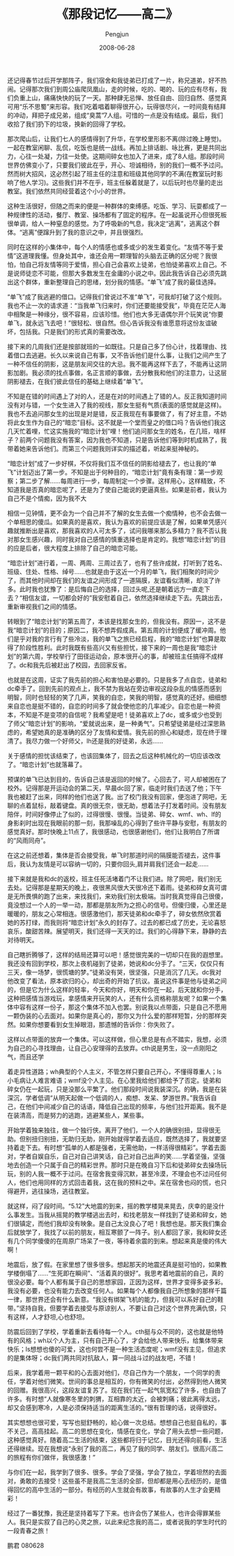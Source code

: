 ﻿---
layout: post
title: '《那段记忆——高二》'
date: 2008-06-28
author: Pengjun
tags: 所感所思
---

还记得春节过后开学那阵子，我们宿舍和我徒弟已打成了一片，称兄道弟，好不热闹。记得那次我们到周公庙爬凤凰山，走的时候，吃的、喝的、玩的应有尽有，我们负重上山，痛痛快快的玩了一天。那种肆无忌惮、放任自由、回归自然、感觉真可用“乐不思蜀”来形容。我们吃着唱着聊得很开心，玩得很尽兴，一时间竟有结拜的冲动，拜把子成兄弟，组成“臭蒿”7人组。可惜的一点是没有结成。最后，我们收拾了我们扔下的垃圾，换新的回得了学校。

那次爬山后，让我们七人的感情得到了升华，在学校里形影不离(除过晚上睡觉)。一起在教室闲聊、乱侃，吃饭也是统一战线。再加上排话剧、咏比赛，更是共同出力，心往一处凝，力往一处使。这期间碎女也加入了进来，成了8人组。那段时间世界仿佛变小了，只要我们彼此在乎，开心、坦诚相待，别的我们一概不予过问。然而树大招风，这必然引起了班主任的注意和班级其他同学的不满(在教室玩时影响了他人学习)。这些我们并不在乎，班主任躲着就是了，以后玩时也尽量的走出教室。我们依然共同经营着这个小小的世界。

这种生活很好，但随之而来的便是一种群体的束缚感。吃饭、学习、玩耍都成了一种规律性的活动，餐厅、教室、操场都有了固定的程序。在一起虽说开心但很死板很单调，给人一种窒息的感觉。为了呼吸新的气息，我决定“逃离”，逃离这个群体。“逃离”便蹿升到了我的意识之中，并且很强烈。

同时在这样的小集体中，每个人的情感也或多或少的发生着变化。“友情不等于爱情”这道理我懂。但身处其中，谁还会用一颗理智的头脑去正确的区分呢？我很怕，怕自己将友情等同于爱情，担心自己会喜欢上徒弟，也怕徒弟喜欢上自己。不是说师徒恋不可能，但那大多数发生在金庸的小说之中。因此我告诉自己必须先跳出这个群体，重新整理自己的思绪，划分我的情感。“单飞”成了我的最佳选择。

“单飞”成了我逃避的借口。记得我们曾说过不准“单飞”，可我却打破了这个规则。我也不止一次的请求道：“当我单飞归来时，你们还要能接受我”，毕竟在茫茫人海中相聚是一种缘分，很不容易，应该珍惜。他们也大多无语偶尔开个玩笑说“你要单飞，就永远飞去吧！”很轻松、很自然。但心告诉我没有谁愿意将这份友谊破坏，包括我。只是我们的形式真的需要改改。

接下来的几周我们还是按部就班的一如既往。只是自己多了份心计，找着理由、找着借口去逃避。长久以来说自己有事，又不告诉他们是什么事，让我们之间产生了一种不信任的阴影，这是朋友间交往的大忌。我不能再这样下去了，不能再让这阴影加剧。我必须的找点事做，名正言顺的事做，去分散我和他们的注意力，让这层阴影褪去，在我们彼此信任的基础上继续着“单飞”。

不知是在错的时间遇上了对的人，还是在对的时间遇上了错的人。反正我知道时间没有对与错，一个女生进入了我的视线，那女生挺有气质(表面的感觉就是这样)。我也不去追问那女生的出现是对是错，反正我现在有事要做了，有了好主意，不妨将此女生作为自己的“暗恋”目标。这不就是一个堂而皇之的借口吗？告诉他们我这几天忙着哩，忙这实施我的“暗恋计划”哩！他们追问那女生的姓名，在几班，啥样子？前两个问题我没有答案，因为我也不知道，只是告诉他们等到时机成熟了，我带着她来告诉他们。而第三个问题我则详实的描述着，听起来挺神秘的。

“暗恋计划”成了一步好棋，不仅将我们互不信任的阴影给褪去了，也让我的“单飞”计划迈出了第一步。不知是出于何种目的，“暗恋计划”竟有条有理：第一步观察；第二步了解……每周进行一步，每周制定一个步骤。这样用心，这样精致，不知道我是否真的暗恋呢了，还是为了使自己能说的更逼真些。如果是前者，我认为自己不是个情痴，因为我不大

相信一见钟情，更不会为一个自己并不了解的女生去做一个痴情种，也不会去做一个单相思的傻瓜。如果真的是喜欢，我认为喜欢的前提应该是了解，如果单凭感兴趣就推断出是喜欢，那我喜欢的人可太多了，试问我哪来那么多精力？我不否认我对那女生感兴趣，同时我对自己感情的慎重选择也是肯定的。我想“暗恋计划”的目的应是后者，很大程度上排除了自己的暗恋可能。

“暗恋计划”进行着，一周、两周、三周过去了，也有了些许成就，打听到了姓名、班级、住处、性格、绰号……也就是由于这近一个月的单飞，我们相聚的时间少了，而其他时间却在我们的友谊之间形成了一道隔膜，友谊看似清晰，却淡了许多。此时我也犹豫了：是后悔自己的选择，回过头呢,还是朝着远方一直走下去？“相信友谊，一切都会好的”我安慰着自己，依然选择继续走下去。先跳出去，重新审视我们之间的情感。

转眼到了“暗恋计划”的第五周了，本该是找那女生的，但我没有。原因一，这不是我“暗恋计划”的目的；原因二，我不想弄假成真。第五周的计划便成了缓冲周。他们是乎对我的言行有了些冷淡，我的单飞之旅已经启程，我的“暗恋计划”也算是取得了阶段性胜利。此时我既有些高兴又有些担忧，接下来的一周也是我“暗恋计划”的第六周，学校举行了田径运动会，原本很开心的事，却被班主任搞得不成样了。dc和我先后被赶出了校园，去回家反省。

也就是在这周，证实了我先前的担心和害怕是必要的。只是我多了点自恋，徒弟和dc牵手了。回到先前的观点上，我不禁为我站在旁边审视这段杂乱的情感而感到明智，同时也轻轻的笑了几声，笑我的自恋，笑我的明智，感觉真的还好。细细想来自恋也是挺不错的，自恋的时间多了就会使他恋的几率减少。自恋也是一种资本，不知是不是变项的自信呢？我希望是吧！徒弟喜欢上了dc，或多或少也受到了师父“暗恋计划”的影响，“爱就说出来，是一种勇气”。只希望徒弟是经过深思熟虑的，希望她真的是准确的区分了友情和爱情。我先前的担心和疑虑，现在终于理清了。我尽力做一个好师父，lh还是我的好徒弟，永远……

关于感情的担忧该结束了，也该回集体了，回去之后这种机械化的一切应该改改了。“暗恋计划”也就落幕了。

预谋的单飞已达到目的，告诉自己该是返回的时候了。心回去了，可人却被困在了校外。记得那是开运动会的第二天，早晨dc回了家，临走时我们去送了他；下午我也被赶了出来，同样的他们也送了我。出了校门我没有回家，便泡进了网吧，无聊的点着鼠标，敲着键盘。真的很无奈，很无助，想着法子打发着时间。没有朋友陪伴，时间好像停止了似的，过得很慢、很慢。当徒弟、碎女、wmf、wh、lf的身影刹时出现在我眼前的那一刻，我那噪乱的心得到了些许平静与安慰，有朋友的感觉真好。那时快晚上11点了，我很感动，也很感谢他们，他们让我明白了所谓的“风雨同舟”。

在这之前还想着，集体是否会接受我，单飞时那道时间的隔膜能否褪去，这件事后，我认为友情是可以容纳一切的，只要你回头,肩并肩我们还会一起走……

接下来就是我和dc的返校，班主任死活堵着门不让我们进。除了网吧，我们别无去处。记得那是星期天的晚上，夜很黑风很大天很冷还下着雨。徒弟和碎女真可谓是无所畏惧的跑了出来，来找我们，来劝我们别太极端。当时我真觉得自己很傻，竟没想过一个人的一举一动，那都是朋友所为之担心的信号。但傻归傻，心里还是暖暖的，朋友之心常相连。很感激他们，那天徒弟和dc牵手了，碎女依然欣赏着她的苏打绿，而我则将“暗恋计划”永久的封存了。过去的都已成了历史，无论喜怒哀乐，酸甜苦辣。展望明天，我们还得一天天的过。我们的心得静下来，静静的去对待明天。

自己瞎折腾够了，这样的结局还算可以吧！感觉很完美的一切却只在我的遐想里。我还没有回到学校，那次上夜机碰到了徒弟，她说和dc分手了。“三天，仅仅只有三天，像一场梦，很慌塘的梦。”徒弟没有哭，很坚强，只是消沉了几天。dc我对他改变了看法，原本欲归的心，却出奇的开始了抗议。虽说这件事是他与徒弟之间的，但是它为什么这样的轻率，今天和你好，明天和你在一起，后天就和你分手，这种把感情当游戏玩，拿感情来开玩笑的人，还有什么资格称朋友呢？如果一个集体中容有这样一份子，那这个集体不加入也罢。别说我以点带面，只是自己不愿用一颗伪装的心去面对。如果你是真心的，那你又为什么爱的那样短暂，分的那样突然。如果你想要看到女生掉眼泪，那遗憾的告诉你：你失败了。

这样以点带面的放弃一个集体。可以这样做，但心里总是有点不踏实，我想，必须为自己的心寻找理由，让自己心安理得的去放弃。cth说是男生，没一点刚阳之气，而且还学

着走异性道路；wh典型的个人主义，不管怎样只要自己开心，不懂得尊重人；ls小毛病让人难言难语；wmf没个人主见。在心里我给他们都给予了否定。徒弟和碎女仍在一起玩，只是没那么平繁了。他们那段时间说我装深沉。的确，我是在装深沉，学者低调“从明天起做一个低调的人，痴想、发呆、梦游世界。”我告诉自己，在他们中间减少自己的话语，降低自己出现的频率，与他们拉开距离。我不是在装清高，而是努力的逃跑，逃避某些人，某些事。

开始学着独来独往，做一个独行侠。离开了他们，一个人的确很别扭，显得很无助。但别扭归别扭，无助归无助，刚开始就得学着去适应，既然选择了，我就要坚持着走下去。有时想“孤单的人都是强者，无需他助，一样活得很精彩”。学着去面对，学者自娱自乐，自己对自己讲笑话，自己对自己出声的笑……学着坚强，坚强地去创造一个只属于自己的精彩世界。那时只是在晚自习下后和徒弟碎女去操场玩玩，别的人我一概不于过问。在宿舍我变得沉默，甚至冷漠，不理会也不过问任何人，他们也用同样的方式回击着我，这在我的预料之中。呆在宿舍也闷的慌，也只得避开，逃往操场，逃往教室。

就这样，闷了段时间。“5.12”大地震的到来，摇的教学楼晃来晃去，庆幸的是没什么事发生。当我从摇晃的教学楼逃出去时，和找老朋友一样找到了徒弟和碎女，她们很镇定，而他们我却没有映象。是自己太没良心了吧！我想也是。那天我们集会后就放学了，我找了以前的朋友，相互寒颤了一阵子。别人都回了家，我和碎女还有几个同学傻傻的在周原广场呆了一夜，等待着余震的到来。想起来真是傻的伟大啊！

地震后，放了假。在家里想了很多很多。想起那天的地震还真是挺可怕的，如果教学楼倒塌了……“生死即在瞬间”、“活着真的很好”。我思考着地震前的自己，真的很没必要。每个人都有属于自己的思想家园，正因为这样，世界才变得多姿多彩。我没有必要，也没有能力去改变任何人。如果每个人都像我自己所想象的那样千篇一律，那世界还会有什么新意。“我没有绑架飞机的能力，但我可以系好自己的鞋带。”坚持自我，但要学着去接受与原谅别人，不要让自己对这个世界充满仇恨，只有这样，人才舒坦,心也舒坦。

防震后回到了学校，学着重新去看待每一个人。cth挺与众不同的，这也就是他特有的风格；wh以个人为主，只有自己开心了，才会给他人带来快乐，给集体带来快乐；ls想想也傻的可爱，这也何尝不是一种生活态度呢；wmf没有主见，但追求的是集体呀；dc我们两共同对抗敌人，算一同战斗过的战友吧，不错！

后来，我学着用一颗平和的心去面对他们，尽自己作为一个朋友，一个同学的责任，学着对他们微笑。世间的事总是相互的，你有微笑的付出，必然得到他人微笑的回赠。我很高兴，这段友谊复苏了。现在我们在一起气氛宽松了许多，也自由了许多。有时想“人就像寒冬里的刺猬，互相靠的太近，会被刺痛；彼此离得太远，却又会感到寒冷，人是必须保持适当的距离生活的。”很有哲理的话，说得很好。

其实想想也很可爱，写写也挺舒畅的，給心做一次总结。想想自己也挺自私的，事不关己，高高挂起。高二的思想在变化，情感在变化，学会了用头去想一些问题，这种感觉真好。随着高二生活的结束，这些都将归于记忆，目光还得向前看，生活还得继续。现在我想说“永别了我的高二，再见了我的同学、朋友们。很高兴高二的旅程有你们做伴，我很感激！”

与你们在一起，我学到了很多、很多。学会了坚强，学会了独立，学着坦然的去面对，勇敢的去接受！这些虽不是我高二生活的全部，但却都是用心去经历的，是值得回忆的高中生活的一部分。有经历的人生就会有故事，有故事的人生才会更精彩！

经过了一番犹豫，我还是坚持着写了下来。也许会伤了某些人，也许会得罪某些人。我只是实叙了自己的心灵之旅，以此来纪念我的高二，或者说我的学生时代的一段青春之旅！
 
 
鹏君
080628